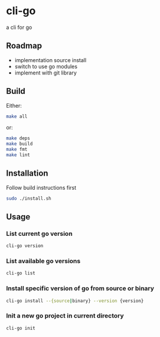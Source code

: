 # cli-go
a cli for go

## Roadmap

- implementation source install
- switch to use go modules
- implement with git library

## Build

Either:
```bash
make all
```
or:
```bash
make deps
make build
make fmt
make lint
```

## Installation
Follow build instructions first

```bash
sudo ./install.sh
```

## Usage
### List current go version
```bash
cli-go version
```
### List available go versions
```bash
cli-go list   
```   
### Install specific version of go from source or binary
```bash
cli-go install --{source|binary} --version {version}
```
### Init a new go project in current directory
```bash
cli-go init
```
